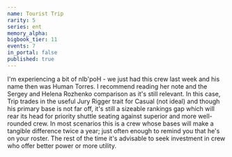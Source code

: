 ```yaml
---
name: Tourist Trip
rarity: 5
series: ent
memory_alpha:
bigbook_tier: 11
events: 7
in_portal: false
published: true
---
```


I'm experiencing a bit of nIb'poH - we just had this crew last week and his name then was Human Torres. I recommend reading her note and the Sergey and Helena Rozhenko comparison as it's still relevant. In this case, Trip trades in the useful Jury Rigger trait for Casual (not ideal) and though his primary base is not far off, it's still a sizeable rankings gap which will rear its head for priority shuttle seating against superior and more well-rounded crew. In most scenarios this is a crew whose bases will make a tangible difference twice a year; just often enough to remind you that he's on your roster. The rest of the time it's advisable to seek investment in crew who offer better power or more utility.
